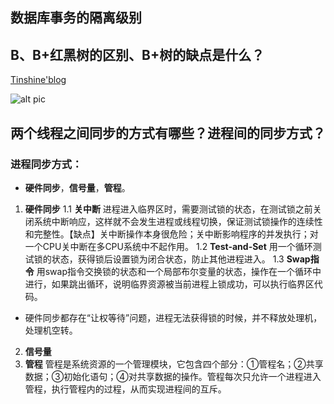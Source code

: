 ## 数据库事务的隔离级别

## B、B+红黑树的区别、B+树的缺点是什么？

[Tinshine'blog](http://www.tinshine.cn/front/detail.action?id=45)

![alt pic](http://www.tinshine.cn/static/img/img02.jpg)

## 两个线程之间同步的方式有哪些？进程间的同步方式？

### 进程同步方式：
* **硬件同步**，**信号量**，**管程**。
1. **硬件同步**
    1.1 **关中断**
    进程进入临界区时，需要测试锁的状态，在测试锁之前关闭系统中断响应，这样就不会发生进程或线程切换，保证测试锁操作的连续性和完整性。【缺点】关中断操作本身很危险；关中断影响程序的并发执行；对一个CPU关中断在多CPU系统中不起作用。
    1.2 **Test-and-Set**
    用一个循环测试锁的状态，获得锁后设置锁为闭合状态，防止其他进程进入。
    1.3 **Swap指令**
    用swap指令交换锁的状态和一个局部布尔变量的状态，操作在一个循环中进行，如果跳出循环，说明临界资源被当前进程上锁成功，可以执行临界区代码。
* 硬件同步都存在“让权等待”问题，进程无法获得锁的时候，并不释放处理机，处理机空转。
2. **信号量**
3. **管程**
    管程是系统资源的一个管理模块，它包含四个部分：①管程名；②共享数据；③初始化语句；④对共享数据的操作。管程每次只允许一个进程进入管程，执行管程内的过程，从而实现进程间的互斥。